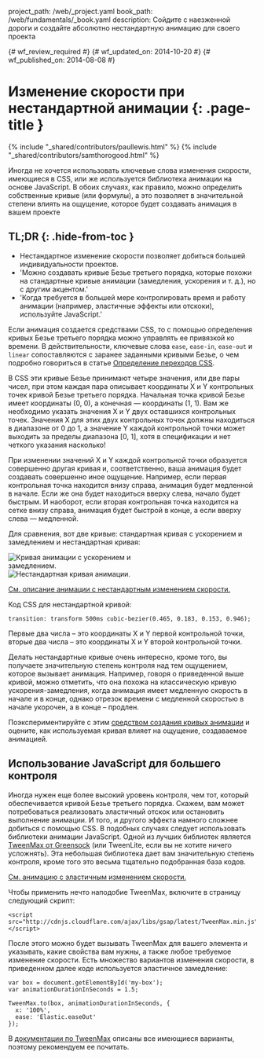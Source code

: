project_path: /web/_project.yaml
book_path: /web/fundamentals/_book.yaml
description: Сойдите с наезженной дороги и создайте абсолютно нестандартную анимацию для своего проекта

{# wf_review_required #}
{# wf_updated_on: 2014-10-20 #}
{# wf_published_on: 2014-08-08 #}

# Изменение скорости при нестандартной анимации {: .page-title }

{% include "_shared/contributors/paullewis.html" %}
{% include "_shared/contributors/samthorogood.html" %}


Иногда не хочется использовать ключевые слова изменения скорости, имеющиеся в CSS, или же используется библиотека анимации на основе JavaScript. В обоих случаях, как правило, можно определить собственные кривые (или формулы), а это позволяет в значительной степени влиять на ощущение, которое будет создавать анимация в вашем проекте

## TL;DR {: .hide-from-toc }
- Нестандартное изменение скорости позволяет добиться большей индивидуальности проектов.
- 'Можно создавать кривые Безье третьего порядка, которые похожи на стандартные кривые анимации (замедления, ускорения и т. д.), но с другим акцентом.'
- 'Когда требуется в большей мере контролировать время и работу анимации (например, эластичные эффекты или отскоки), используйте JavaScript.'


Если анимация создается средствами CSS, то с помощью определения кривых Безье третьего порядка можно управлять ее привязкой ко времени. В действительности, ключевые слова `ease`, `ease-in`, `ease-out` и `linear` сопоставляются с заранее заданными кривыми Безье, о чем подробно говориться в статье [Определение переходов CSS](http://www.w3.org/TR/css3-transitions/).

В CSS эти кривые Безье принимают четыре значения, или две пары чисел, при этом каждая пара описывает координаты X и Y контрольных точек кривой Безье третьего порядка.  Начальная точка кривой Безье имеет координаты (0, 0), а конечная ― координаты (1, 1). Вам же необходимо указать значения X и Y двух оставшихся контрольных точек. Значения X для этих двух контрольных точек должны находиться в диапазоне от 0 до 1, а значение Y каждой контрольной точки может выходить за пределы диапазона [0, 1], хотя в спецификации и нет четкого указания насколько!

При изменении значений X и Y каждой контрольной точки образуется совершенно другая кривая и, соответственно, ваша анимация будет создавать совершенно иное ощущение. Например, если первая контрольная точка находится внизу справа, анимация будет медленной в начале. Если же она будет находиться вверху слева, начало будет быстрым. И наоборот, если вторая контрольная точка находится на сетке внизу справа, анимация будет быстрой в конце, а если вверху слева ― медленной.

Для сравнения, вот две кривые: стандартная кривая с ускорением и замедлением и нестандартная кривая:

<img src="imgs/ease-in-out-markers.png" style="display: inline; max-width: 300px" alt="Кривая анимации с ускорением и замедлением." />
<img src="imgs/custom.png" style="display: inline; max-width: 300px" alt="Нестандартная кривая анимации." />

<a href="https://googlesamples.github.io/web-fundamentals/samples/../fundamentals/design-and-ui/animations/box-move-custom-curve.html">См. описание анимации с нестандартным изменением скорости.</a>

Код CSS для нестандартной кривой:


    transition: transform 500ms cubic-bezier(0.465, 0.183, 0.153, 0.946);
    

Первые два числа – это координаты X и Y первой контрольной точки, вторые два числа – это координаты X и Y второй контрольной точки.

Делать нестандартные кривые очень интересно, кроме того, вы получаете значительную степень контроля над тем ощущением, которое вызывает анимация. Например, говоря о приведенной выше кривой, можно отметить, что она похожа на классическую кривую ускорения-замедления, когда анимация имеет медленную скорость в начале и в конце, однако отрезок времени с медленной скоростью в начале укорочен, а в конце – продлен.

Поэкспериментируйте с этим <a href="https://googlesamples.github.io/web-fundamentals/samples/../fundamentals/design-and-ui/animations/curve-playground.html">средством создания кривых анимации</a> и оцените, как используемая кривая влияет на ощущение, создаваемое анимацией.

## Использование JavaScript для большего контроля

Иногда нужен еще более высокий уровень контроля, чем тот, который обеспечивается кривой Безье третьего порядка. Скажем, вам может потребоваться реализовать эластичный отскок или остановить выполнение анимации. И того, и другого эффекта намного сложнее добиться с помощью CSS. В подобных случаях следует использовать библиотеки анимации JavaScript. Одной из лучших библиотек является [TweenMax от Greensock](https://github.com/greensock/GreenSock-JS/tree/master/src/minified) (или TweenLite, если вы не хотите ничего усложнять). Эта небольшая библиотека дает вам значительную степень контроля, кроме того это весьма тщательно подобранная база кодов.

<a href="https://googlesamples.github.io/web-fundamentals/samples/../fundamentals/design-and-ui/animations/box-move-elastic.html">См. анимацию с эластичным изменением скорости.</a>

Чтобы применить нечто наподобие TweenMax, включите в страницу следующий скрипт:


    <script src="http://cdnjs.cloudflare.com/ajax/libs/gsap/latest/TweenMax.min.js"></script>
    

После этого можно будет вызывать TweenMax для вашего элемента и указывать, какие свойства вам нужны, а также любое требуемое изменение скорости. Есть множество вариантов изменения скорости, в приведенном далее коде используется эластичное замедление:


    var box = document.getElementById('my-box');
    var animationDurationInSeconds = 1.5;
    
    TweenMax.to(box, animationDurationInSeconds, {
      x: '100%',
      ease: 'Elastic.easeOut'
    });
    

В [документации по TweenMax](http://greensock.com/docs/#/HTML5/GSAP/TweenMax/) описаны все имеющиеся варианты, поэтому рекомендуем ее почитать.



